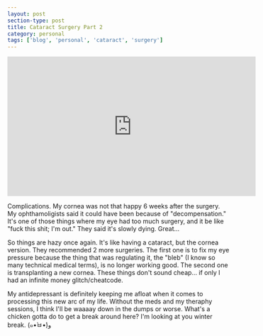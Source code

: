```yaml
---
layout: post
section-type: post
title: Cataract Surgery Part 2
category: personal
tags: ['blog', 'personal', 'cataract', 'surgery']
---
```


<p align="center">
        <div class="videoWrapper">
<iframe width="560" height="315" src="https://www.youtube.com/embed/Fg8h9eDhQYM?si=jEJgiGrjEmWgefNK" title="YouTube video player" frameborder="0" allow="accelerometer; autoplay; clipboard-write; encrypted-media; gyroscope; picture-in-picture" allowfullscreen></iframe>
        </div>
</p>

Complications. My cornea was not that happy 6 weeks after the surgery. My ophthamoligists said it could have been because of "decompensation." It's one of those things where my eye had too much surgery, and it be like "fuck this shit; I'm out." They said it's slowly dying. Great...

So things are hazy once again. It's like having a cataract, but the cornea version. They recommended 2 more surgeries. The first one is to fix my eye pressure because the thing that was regulating it, the "bleb" (I know so many technical medical terms), is no longer working good. The second one is transplanting a new cornea. These things don't sound cheap... if only I had an infinite money glitch/cheatcode.

My antidepressant is definitely keeping me afloat when it comes to processing this new arc of my life. Without the meds and my theraphy sessions, I think I'll be waaaay down in the dumps or worse. What's a chicken gotta do to get a break around here? I'm looking at you winter break. (๑•̀ㅂ•́)و
